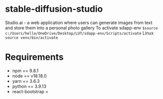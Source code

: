 # stable-diffusion-studio
Studio.ai - a web application where users can generate images from text and store them into a personal photo gallery
To activate sdapp-env ``$source c:/Users/hello/OneDrive/Desktop/LUT/sdapp-env/Scripts/activate``
Linux ``source venv/bin/activate``
# Requirements
* npm == 9.8.1
* node == v18.18.0
* yarn == 3.6.3
* python == 3.9.13
* react-bootstrap = 